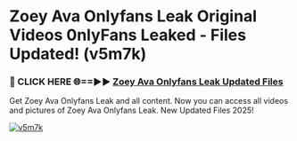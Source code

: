 # Zoey Ava Onlyfans Leak Original Videos 0nlyFans Leaked - Files Updated! (v5m7k)

<h3>🔴 CLICK HERE 🌐==►► <a href="https://tinyurl.com/ehrbuxhb" rel="nofollow">Zoey Ava Onlyfans Leak Updated Files</a></h3>

Get Zoey Ava Onlyfans Leak and all content. Now you can access all videos and pictures of Zoey Ava Onlyfans Leak. New Updated Files 2025!

[![v5m7k](https://i.imgur.com/lVYEuWS.gif)](https://tinyurl.com/ehrbuxhb)
